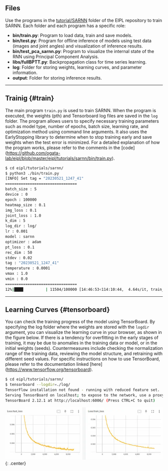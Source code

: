 

## Files
Use the programs in the [tutorial/SARNN](https://github.com/ogata-lab/eipl/tree/master/eipl/tutorials/sarnn) folder of the EIPL repository to train SARNN. Each folder and each program has a specific role:

- **bin/train.py**: Program to load data, train and save models.
- **bin/test.py**: Program for offline inference of models using test data (images and joint angles) and visualization of inference results.
- **bin/test_pca_sarnn.py**: Program to visualize the internal state of the RNN using Principal Component Analysis.
- **libs/fullBPTT.py**: Backpropagation class for time series learning.
- **log**: Folder for storing weights, learning curves, and parameter information.
- **output**: Folder for storing inference results.


<!-- #################################################################################################### -->
----
## Trainig {#train}
The main program `train.py` is used to train SARNN. When the program is executed, the weights (pth) and Tensorboard log files are saved in the `log` folder. The program allows users to specify necessary training parameters such as model type, number of epochs, batch size, learning rate, and optimization method using command line arguments. It also uses the EarlyStopping library to determine when to stop training early and save weights when the test error is minimized. For a detailed explanation of how the program works, please refer to the comments in the [code] (https://github.com/ogata-lab/eipl/blob/master/eipl/tutorials/sarnn/bin/train.py).


```bash 
$ cd eipl/tutorials/sarnn/
$ python3 ./bin/train.py
[INFO] Set tag = "20230521_1247_41"
================================
batch_size : 5
device : 0
epoch : 100000
heatmap_size : 0.1
img_loss : 0.1
joint_loss : 1.0
k_dim : 5
log_dir : log/
lr : 0.001
model : sarnn
optimizer : adam
pt_loss : 0.1
rec_dim : 50
stdev : 0.02
tag : "20230521_1247_41"
temperature : 0.0001
vmax : 1.0
vmin : 0.0
================================
12%|████          | 11504/100000 [14:46:53<114:10:44,  4.64s/it, train_loss=0.000251, test_loss=0.000316]
```


<!-- #################################################################################################### -->
----
## Learning Curves {#tensorboard}
You can check the training progress of the model using TensorBoard. By specifying the log folder where the weights are stored with the `logdir` argument, you can visualize the learning curve in your browser, as shown in the figure below. If there is a tendency for overfitting in the early stages of training, it may be due to anomalies in the training data or model, or in the initial weights (seeds). Countermeasures include checking the normalization range of the training data, reviewing the model structure, and retraining with different seed values. For specific instructions on how to use TensorBoard, please refer to the documentation linked [here] (https://www.tensorflow.org/tensorboard).


```bash
$ cd eipl/tutorials/sarnn/
$ tensorboard --logdir=./log/
TensorFlow installation not found - running with reduced feature set.
Serving TensorBoard on localhost; to expose to the network, use a proxy or pass --bind_all
TensorBoard 2.12.1 at http://localhost:6006/ (Press CTRL+C to quit)
```

![Learning_curve_using_tensorbaord](img/tensorboard.webp){: .center}


